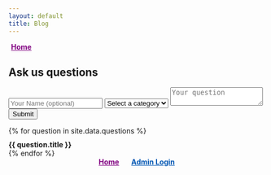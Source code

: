 ```yaml
---
layout: default
title: Blog
---
```

<link rel="stylesheet" href="./assets/css/styles-blog.css">
<a href="./index.html" style="font-weight: bold; color: purple; margin-left: 5px; margin-bottom: 0; text-align: left;">Home</a>
<h2>Ask us questions</h2>
<form id="question-form" style="margin-top: 0;">
    <input type="text" id="name" name="name" placeholder="Your Name (optional)">
    <select id="category" name="category">
        <option value="">Select a category</option>
    </select>
    <textarea id="question" name="question" placeholder="Your question"></textarea>
    <button type="submit"><i class="fas fa-paper-plane"></i> Submit</button>
</form>

<section id="questions-container">
    <!-- Questions will be displayed dynamically -->
  {% for question in site.data.questions %}
  <div class="question-item" style="cursor: pointer; font-weight: bold; margin-top: 10px;">
    {{ question.title }}
  </div>
  <div class="answer-item" style="display: none; margin-left: 20px; margin-top: 5px;">
    {{ question.answer }}
  </div>
    {% endfor %}
</section>

<nav style="text-align: center; margin-bottom: 20px;">
  <a href="./index.html" style="font-weight: bold; color: purple; margin-right: 20px;">Home</a>
  <a id="login-link" href="./login.html" style="font-weight: bold; color: #0056b3;">Admin Login</a>
</nav>

<script>
  document.addEventListener('DOMContentLoaded', () => {
    const loginLink = document.getElementById('login-link');
    const isLoggedIn = localStorage.getItem('loggedIn');

    if (isLoggedIn) {
      // Change link to "Admin Page" if logged in
      loginLink.textContent = 'Admin Page';
      loginLink.href = './admin.html';
    } else {
      // Default link to "Login Page"
      loginLink.textContent = 'Admin Login';
      loginLink.href = './login.html';
    }
  });
</script>

<!-- Include the Supabase Library -->
<script src="https://cdn.jsdelivr.net/npm/@supabase/supabase-js"></script>

<!-- Include Your Custom Script -->
<script src="./scripts-blog.js"></script>